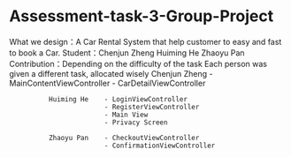 # Assessment-task-3-Group-Project
What we design：A Car Rental System that help customer to easy and fast to book a Car.
Student：Chenjun Zheng   Huiming He  Zhaoyu Pan
Contribution：Depending on the difficulty of the task Each person was given a different task, allocated wisely
              Chenjun Zheng - MainContentViewController
                            - CarDetailViewController
                            
              Huiming He    - LoginViewController
                            - RegisterViewController
                            - Main View
                            - Privacy Screen
                            
              Zhaoyu Pan    - CheckoutViewController
                            - ConfirmationViewController
                            
